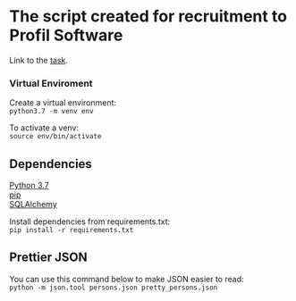# The script created for recruitment to Profil Software

Link to the [task](https://git.profil-software.com/recruitment-july-2020/backend).


### Virtual Enviroment
Create a virtual environment: <br/>
`python3.7 -m venv env`

To activate a venv: <br/>
`source env/bin/activate`

## Dependencies
[Python 3.7](https://www.python.org/downloads/) <br>
[pip](https://pip.pypa.io/en/stable/installing/) <br>
[SQLAlchemy](https://docs.sqlalchemy.org/en/13/intro.html)

Install dependencies from requirements.txt: <br>
`pip install -r requirements.txt`

## Prettier JSON

You can use this command below to make JSON easier to read: <br/>
`python -m json.tool persons.json pretty_persons.json`